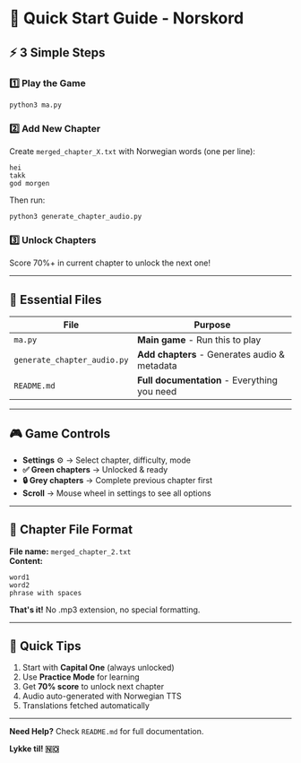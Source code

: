 # 🚀 Quick Start Guide - Norskord

## ⚡ 3 Simple Steps

### **1️⃣ Play the Game**
```bash
python3 ma.py
```

### **2️⃣ Add New Chapter**
Create `merged_chapter_X.txt` with Norwegian words (one per line):
```
hei
takk
god morgen
```

Then run:
```bash
python3 generate_chapter_audio.py
```

### **3️⃣ Unlock Chapters**
Score 70%+ in current chapter to unlock the next one!

---

## 📂 Essential Files

| File | Purpose |
|------|---------|
| `ma.py` | **Main game** - Run this to play |
| `generate_chapter_audio.py` | **Add chapters** - Generates audio & metadata |
| `README.md` | **Full documentation** - Everything you need |

---

## 🎮 Game Controls

- **Settings** ⚙️ → Select chapter, difficulty, mode
- **✅ Green chapters** → Unlocked & ready
- **🔒 Grey chapters** → Complete previous chapter first
- **Scroll** → Mouse wheel in settings to see all options

---

## 📝 Chapter File Format

**File name:** `merged_chapter_2.txt`  
**Content:**
```
word1
word2
phrase with spaces
```

**That's it!** No .mp3 extension, no special formatting.

---

## 🎯 Quick Tips

1. Start with **Capital One** (always unlocked)
2. Use **Practice Mode** for learning
3. Get **70% score** to unlock next chapter
4. Audio auto-generated with Norwegian TTS
5. Translations fetched automatically

---

**Need Help?** Check `README.md` for full documentation.

**Lykke til! 🇳🇴**

